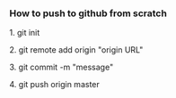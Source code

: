 <h3>How to push to github from scratch</h3>
<p>1. git init</p>
<p>2. git remote add origin "origin URL"</p>
<p>3. git commit -m "message"</p>
<p>4. git push origin master</p>
